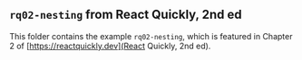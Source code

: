 ## `rq02-nesting` from React Quickly, 2nd ed

This folder contains the example `rq02-nesting`, which is featured in Chapter 2 of [https://reactquickly.dev](React Quickly, 2nd ed).
